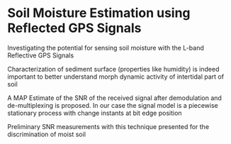 # Soil Moisture Estimation using Reflected GPS Signals

Investigating the potential for sensing soil moisture with the L-band Reflective GPS Signals<br />

Characterization of sediment surface (properties like humidity) is indeed important to better understand morph dynamic activity of intertidal part of soil<br />

A MAP Estimate of the SNR of the received signal after demodulation and de-multiplexing is proposed. In our case the signal model is a piecewise stationary process with change instants at bit edge position<br />

Preliminary SNR measurements with this technique presented for the discrimination of moist soil<br />